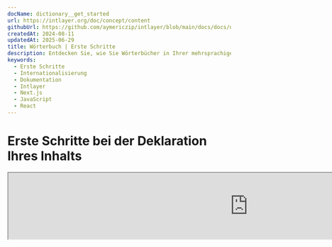 ```yaml
---
docName: dictionary__get_started
url: https://intlayer.org/doc/concept/content
githubUrl: https://github.com/aymericzip/intlayer/blob/main/docs/docs/de/dictionary/get_started.md
createdAt: 2024-08-11
updatedAt: 2025-06-29
title: Wörterbuch | Erste Schritte
description: Entdecken Sie, wie Sie Wörterbücher in Ihrer mehrsprachigen Website deklarieren und verwenden. Folgen Sie den Schritten in dieser Online-Dokumentation, um Ihr Projekt in wenigen Minuten einzurichten.
keywords:
  - Erste Schritte
  - Internationalisierung
  - Dokumentation
  - Intlayer
  - Next.js
  - JavaScript
  - React
---
```


# Erste Schritte bei der Deklaration Ihres Inhalts

<iframe title="i18n, Markdown, JSON… eine einzige Lösung, um alles zu verwalten | Intlayer" class="m-auto aspect-[16/9] w-full overflow-hidden rounded-lg border-0" allow="autoplay; gyroscope;" loading="lazy" width="1080" height="auto" src="https://www.youtube.com/embed/1VHgSY_j9_I?autoplay=0&amp;origin=http://intlayer.org&amp;controls=0&amp;rel=1"/>

## Dateierweiterungen

Standardmäßig überwacht Intlayer alle Dateien mit den folgenden Erweiterungen für Inhaltsdeklarationen:

- `.content.json`
- `.content.ts`
- `.content.tsx`
- `.content.js`
- `.content.jsx`
- `.content.mjs`
- `.content.mjx`
- `.content.cjs`
- `.content.cjx`

Die Anwendung sucht standardmäßig nach Dateien, die dem Glob-Muster `./src/**/*.content.{json,ts,tsx,js,jsx,mjs,mjx,cjs,cjx}` entsprechen.

Diese Standarderweiterungen sind für die meisten Anwendungen geeignet. Wenn Sie jedoch spezielle Anforderungen haben, lesen Sie bitte die [Anleitung zur Anpassung der Inhaltserweiterungen](https://github.com/aymericzip/intlayer/blob/main/docs/docs/de/configuration.md#content-configuration) für Anweisungen zur Verwaltung.

Für eine vollständige Liste der Konfigurationsoptionen besuchen Sie die Konfigurationsdokumentation.

## Deklarieren Sie Ihren Inhalt

Erstellen und verwalten Sie Ihre Wörterbücher:

```tsx fileName="src/example.content.tsx" contentDeclarationFormat="typescript"
import { type ReactNode } from "react";
import {
  t,
  enu,
  cond,
  nest,
  md,
  insert,
  file,
  type Dictionary,
} from "intlayer";

interface Content {
  imbricatedContent: {
    imbricatedContent2: {
      stringContent: string;
      numberContent: number;
      booleanContent: boolean;
      javaScriptContent: string;
    };
  };
  multilingualContent: string;
  quantityContent: string;
  conditionalContent: string;
  markdownContent: never;
  externalContent: string;
  insertionContent: string;
  nestedContent: string;
  fileContent: string;
  jsxContent: ReactNode;
}

export default {
  key: "page",
  content: {
    imbricatedContent: {
      imbricatedContent2: {
        stringContent: "Hallo Welt",
        numberContent: 123,
        booleanContent: true,
        javaScriptContent: `${process.env.NODE_ENV}`,
      },
    },
    multilingualContent: t({
      en: "English content",
      "en-GB": "English content (UK)",
      fr: "French content",
      es: "Spanish content",
    }),
    quantityContent: enu({
      "<-1": "Weniger als minus ein Auto",
      "-1": "Minus ein Auto",
      "0": "Keine Autos",
      "1": "Ein Auto",
      ">5": "Einige Autos",
      ">19": "Viele Autos",
    }),
    conditionalContent: cond({
      true: "Validierung ist aktiviert",
      false: "Validierung ist deaktiviert",
    }),
    insertionContent: insert("Hallo {{name}}!"),
    nestedContent: nest(
      "navbar", // Der Schlüssel des Wörterbuchs zum Verschachteln
      "login.button" // [Optional] Der Pfad zum Inhalt, der verschachtelt werden soll
    ),
    fileContent: file("./path/to/file.txt"),
    externalContent: fetch("https://example.com").then((res) => res.json()),
    markdownContent: md("# Markdown-Beispiel"),

    /*
     * Nur verfügbar mit `react-intlayer` oder `next-intlayer`
     */
    jsxContent: <h1>Mein Titel</h1>,
  },
} entspricht Dictionary<Content>; // [optional] Dictionary ist generisch und ermöglicht es Ihnen, die Formatierung Ihres Wörterbuchs zu stärken
```

```javascript fileName="src/example.content.mjx" contentDeclarationFormat="esm"
import { t, enu, cond, nest, md, insert, file } from "intlayer";

/** @type {import('intlayer').Dictionary} */
export default {
  key: "page",
  content: {
    imbricatedContent: {
      imbricatedContent2: {
        stringContent: "Hallo Welt",
        numberContent: 123,
        booleanContent: true,
        javaScriptContent: `${process.env.NODE_ENV}`,
      },
      imbricatedArray: [1, 2, 3],
    },
    multilingualContent: t({
      en: "English content",
      "en-GB": "English content (UK)",
      fr: "French content",
      es: "Spanish content",
    }),
    quantityContent: enu({
      "<-1": "Weniger als minus ein Auto",
      "-1": "Minus ein Auto",
      "0": "Keine Autos",
      "1": "Ein Auto",
      ">5": "Einige Autos",
      ">19": "Viele Autos",
    }),
    conditionalContent: cond({
      true: "Validierung ist aktiviert",
      false: "Validierung ist deaktiviert",
    }),
    insertionContent: insert("Hallo {{name}}!"),
    nestedContent: nest(
      "navbar", // Der Schlüssel des Wörterbuchs, das verschachtelt werden soll
      "login.button" // [Optional] Der Pfad zum Inhalt, der verschachtelt werden soll
    ),
    markdownContent: md("# Markdown-Beispiel"),
    fileContent: file("./path/to/file.txt"),
    externalContent: fetch("https://example.com").then((res) => res.json())

    // Nur verfügbar mit `react-intlayer` oder `next-intlayer`
    jsxContent: <h1>Mein Titel</h1>,
  },
};
```

```javascript fileName="src/example.content.cjx" contentDeclarationFormat="commonjs"
const { t, enu, cond, nest, md, insert, file } = require("intlayer");

/** @type {import('intlayer').Dictionary} */
module.exports = {
  key: "page",
  content: {
    imbricatedContent: {
      imbricatedContent2: {
        stringContent: "Hallo Welt",
        numberContent: 123,
        booleanContent: true,
        javaScriptContent: `${process.env.NODE_ENV}`, // Umgebungsvariable für Node-Umgebung
      },
      imbricatedArray: [1, 2, 3],
    },
    multilingualContent: t({
      en: "English content",
      "en-GB": "English content (UK)",
      fr: "Französischer Inhalt",
      es: "Spanischer Inhalt",
    }),
    quantityContent: enu({
      "<-1": "Weniger als minus ein Auto",
      "-1": "Minus ein Auto",
      "0": "Keine Autos",
      "1": "Ein Auto",
      ">5": "Einige Autos",
      ">19": "Viele Autos",
    }),
    conditionalContent: cond({
      true: "Validierung ist aktiviert",
      false: "Validierung ist deaktiviert",
    }),
    insertionContent: insert("Hallo {{name}}!"),
    nestedContent: nest(
      "navbar", // Der Schlüssel des Wörterbuchs zum Einbetten
      "login.button" // [Optional] Der Pfad zum einzubettenden Inhalt
    ),
    markdownContent: md("# Markdown-Beispiel"),
    fileContent: file("./path/to/file.txt"),
    externalContent: fetch("https://example.com").then((res) => res.json())

    // Nur verfügbar mit `react-intlayer` oder `next-intlayer`
    jsxContent: <h1>Mein Titel</h1>,
  },
};
```

```json5 fileName="src/example.content.json"  contentDeclarationFormat="json"
{
  "$schema": "https://intlayer.org/schema.json",
  "key": "seite",
  "content": {
    "verschachtelterInhalt": {
      "verschachtelterInhalt2": {
        "stringInhalt": "Hallo Welt",
        "nummerInhalt": 123,
        "booleanInhalt": true,
      },
      "verschachteltesArray": [1, 2, 3],
    },
    "mehrsprachigerInhalt": {
      "nodeType": "translation",
      "translation": {
        "en": "English content",
        "en-GB": "English content (UK)",
        "fr": "Französischer Inhalt",
        "es": "Spanischer Inhalt",
      },
    },
    "mengenInhalt": {
      "nodeType": "enumeration",
      "enumeration": {
        "0": "Keine Autos",
        "1": "Ein Auto",
        "<-1": "Weniger als minus ein Auto",
        "-1": "Minus ein Auto",
        ">5": "Einige Autos",
        ">19": "Viele Autos",
      },
    },
    "bedingterInhalt": {
      "nodeType": "condition",
      "condition": {
        "true": "Validierung ist aktiviert",
        "false": "Validierung ist deaktiviert",
      },
    },
    "einfügeInhalt": {
      "nodeType": "insertion",
      "insertion": "Hallo {{name}}!",
    },
    "verschachtelterInhalt": {
      "nodeType": "nested",
      "nested": { "dictionaryKey": "app" },
    },
    "markdownInhalt": {
      "nodeType": "markdown",
      "markdown": "# Markdown Beispiel",
    },
    "dateiInhalt": {
      "nodeType": "file",
      "file": "./path/to/file.txt",
    },
    "jsxInhalt": {
      "type": "h1",
      "key": null,
      "ref": null,
      "props": {
        "children": ["Mein Titel"],
      },
    },
  },
}
```

## Funktionsverschachtelung

Sie können ohne Probleme Funktionen in andere Funktionen verschachteln.

Beispiel:

```javascript fileName="src/example.content.tsx" contentDeclarationFormat="typescript"
import { t, enu, cond, nest, md, type Dictionary } from "intlayer";

const getName = async () => "John Doe";

export default {
  key: "page",
  content: {
    // `getIntlayer('page','en').hiMessage` gibt `['Hi', ' ', 'John Doe']` zurück
    hiMessage: [
      t({
        en: "Hi",
        fr: "Salut",
        es: "Hola",
      }),
      " ",
      getName(),
    ],
    // Zusammengesetzter Inhalt, der Bedingung, Enumeration und mehrsprachigen Inhalt verschachtelt
    // `getIntlayer('page','en').advancedContent(true)(10)` gibt 'Multiple items found' zurück
    advancedContent: cond({
      true: enu({
        "0": t({
          en: "No items found",
          fr: "Aucun article trouvé",
          es: "No se encontraron artículos",
        }),
        "1": t({
          en: "Ein Artikel gefunden",
          fr: "Un article trouvé",
          es: "Se encontró un artículo",
        }),
        ">1": t({
          en: "Mehrere Artikel gefunden",
          fr: "Plusieurs articles trouvés",
          es: "Se encontraron múltiples artículos",
        }),
      }),
      false: t({
        en: "Keine gültigen Daten verfügbar",
        fr: "Aucune donnée valide disponible",
        es: "No hay datos válidos disponibles",
      }),
    }),
  },
} satisfies Dictionary;
```

```javascript fileName="src/example.content.mjx" contentDeclarationFormat="esm"
import { t, enu, cond, nest, md } from "intlayer";

const getName = async () => "John Doe";

/** @type {import('intlayer').Dictionary} */
export default {
  key: "page",
  content: {
    // `getIntlayer('page','en').hiMessage` gibt `['Hi', ' ', 'John Doe']` zurück
    hiMessage: [
      t({
        en: "Hi",
        fr: "Salut",
        es: "Hola",
      }),
      " ",
      getName(),
    ],
    // Zusammengesetzter Inhalt, der Bedingung, Enumeration und mehrsprachigen Inhalt verschachtelt
    // `getIntlayer('page','en').advancedContent(true)(10)` gibt 'Mehrere Artikel gefunden' zurück
    advancedContent: cond({
      true: enu({
        "0": t({
          en: "No items found",
          fr: "Aucun article trouvé",
          es: "No se encontraron artículos",
        }),
        "1": t({
          en: "One item found",
          fr: "Un article trouvé",
          es: "Se encontró un artículo",
/        }),
        ">1": t({
          en: "Mehrere Elemente gefunden",
          fr: "Plusieurs articles trouvés",
          es: "Se encontraron múltiples artículos",
        }),
      }),
      false: t({
        en: "Keine gültigen Daten verfügbar",
        fr: "Aucune donnée valide disponible",
        es: "No hay datos válidos disponibles",
      }),
    }),
  },
};
```

```javascript fileName="src/example.content.cjx" contentDeclarationFormat="commonjs"
const { t, enu, cond, nest, md } = require("intlayer");

const getName = async () => "John Doe";

/** @type {import('intlayer').Dictionary} */
module.exports = {
  key: "page",
  content: {
    // `getIntlayer('page','en').hiMessage` gibt `['Hi', ' ', 'John Doe']` zurück
    hiMessage: [
      t({
        en: "Hi",
        fr: "Salut",
        es: "Hola",
      }),
      " ",
      getName(),
    ],
    // Zusammengesetzter Inhalt, der Bedingung, Aufzählung und mehrsprachigen Inhalt verschachtelt
    // `getIntlayer('page','en').advancedContent(true)(10)` gibt 'Mehrere Elemente gefunden' zurück
    advancedContent: cond({
      true: enu({
        "0": t({
          en: "Keine Elemente gefunden",
          fr: "Aucun article trouvé",
          es: "No se encontraron artículos",
        }),
        "1": t({
          en: "Ein Element gefunden",
          fr: "Un article trouvé",
          es: "Se encontró un artículo",
        }),
        ">1": t({
          en: "Mehrere Elemente gefunden",
          fr: "Plusieurs articles trouvés",
          es: "Se encontraron múltiples artículos",
        }),
      }),
      false: t({
        en: "Keine gültigen Daten verfügbar",
        fr: "Aucune donnée valide disponible",
        es: "No hay datos válidos disponibles",
      }),
    }),
  },
};
```

```json5 fileName="src/example.content.json"  contentDeclarationFormat="json"
{
  "$schema": "https://intlayer.org/schema.json",
  "key": "page",
  "content": {
    "hiMessage": {
      "nodeType": "composite",
      "composite": [
        {
          "nodeType": "translation",
          "translation": {
            "en": "Hi",
            "fr": "Salut",
            "es": "Hola",
          },
        },
        " ",
        "John Doe",
      ],
    },
    "advancedContent": {
      "nodeType": "condition",
      "condition": {
        "true": {
          "nodeType": "enumeration",
          "enumeration": {
            "0": {
              "nodeType": "translation",
              "translation": {
                "en": "No items found",
                "de": "Keine Elemente gefunden",
                "fr": "Aucun article trouvé",
                "es": "No se encontraron artículos",
              },
            },
            "1": {
              "nodeType": "translation",
              "translation": {
                "en": "One item found",
                "de": "Ein Element gefunden",
                "fr": "Un article trouvé",
                "es": "Se encontró un artículo",
              },
            },
            ">1": {
              "nodeType": "translation",
              "translation": {
                "en": "Multiple items found",
                "de": "Mehrere Elemente gefunden",
                "fr": "Plusieurs articles trouvés",
                "es": "Se encontraron múltiples artículos",
              },
            },
          },
        },
        "false": {
          "nodeType": "translation",
          "translation": {
            "en": "No valid data available",
            "de": "Keine gültigen Daten verfügbar",
            "fr": "Aucune donnée valide disponible",
            "es": "No hay datos válidos disponibles",
          },
        },
      },
    },
  },
}
```

## Zusätzliche Ressourcen

Für weitere Details zu Intlayer verweisen wir auf die folgenden Ressourcen:

- [Dokumentation zur pro-Locale Inhaltsdeklaration](https://github.com/aymericzip/intlayer/blob/main/docs/docs/de/dictionary/per_locale_file.md)
- [Dokumentation zum Übersetzungsinhalt](https://github.com/aymericzip/intlayer/blob/main/docs/docs/de/dictionary/translation.md)
- [Dokumentation zum Enumerationsinhalt](https://github.com/aymericzip/intlayer/blob/main/docs/docs/de/dictionary/enumeration.md)
- [Bedingungsinhalt Dokumentation](https://github.com/aymericzip/intlayer/blob/main/docs/docs/de/dictionary/condition.md)
- [Einfügeinhalt Dokumentation](https://github.com/aymericzip/intlayer/blob/main/docs/docs/de/dictionary/insertion.md)
- [Dateiinhalt Dokumentation](https://github.com/aymericzip/intlayer/blob/main/docs/docs/de/dictionary/file.md)
- [Verschachtelungsinhalt Dokumentation](https://github.com/aymericzip/intlayer/blob/main/docs/docs/de/dictionary/nesting.md)
- [Markdown-Inhalt Dokumentation](https://github.com/aymericzip/intlayer/blob/main/docs/docs/de/dictionary/markdown.md)
- [Funktionsabruf Inhalt Dokumentation](https://github.com/aymericzip/intlayer/blob/main/docs/docs/de/dictionary/function_fetching.md)

## Dokumentationshistorie

- 5.5.10 - 2025-06-29: Initiale Historie
